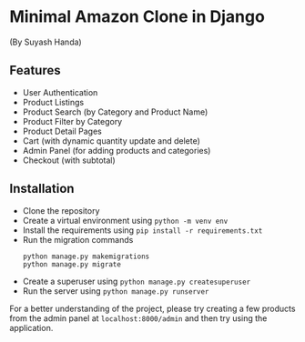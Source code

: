 # Minimal Amazon Clone in Django

(By Suyash Handa)

## Features

- User Authentication
- Product Listings
- Product Search (by Category and Product Name)
- Product Filter by Category
- Product Detail Pages
- Cart (with dynamic quantity update and delete)
- Admin Panel (for adding products and categories)
- Checkout (with subtotal)

## Installation

- Clone the repository
- Create a virtual environment using `python -m venv env`
- Install the requirements using `pip install -r requirements.txt`
- Run the migration commands
  ```
  python manage.py makemigrations
  python manage.py migrate
  ```
- Create a superuser using `python manage.py createsuperuser`
- Run the server using `python manage.py runserver`

For a better understanding of the project, please try creating a few products from the admin panel at `localhost:8000/admin` and then try using the application.
